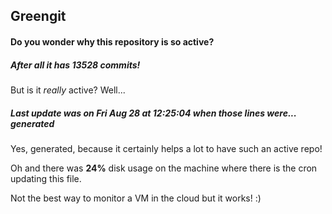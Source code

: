 ## Greengit

#### Do you wonder why this repository is so active?

##### After all it has 13528 commits!

But is it *really* active? Well...

##### Last update was on Fri Aug 28 at 12:25:04 when those lines were... generated

Yes, generated, because it certainly helps a lot to have such an active repo!

Oh and there was **24%** disk usage on the machine
where there is the cron updating this file.

Not the best way to monitor a VM in the cloud but it works! :)
